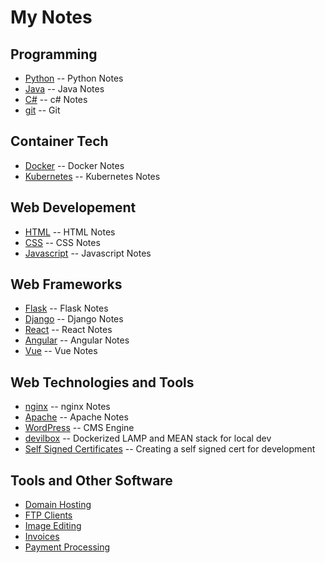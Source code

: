 # My Notes

## Programming

- [Python](Python.md) -- Python Notes
- [Java](Java.md) -- Java Notes
- [C#](C#.md) -- c# Notes
- [git](git.md) -- Git

## Container Tech

- [Docker](Docker.md) -- Docker Notes
- [Kubernetes](Kubernetes.md) -- Kubernetes Notes

## Web Developement

- [HTML](HTML.md) -- HTML Notes
- [CSS](CSS.md) -- CSS Notes
- [Javascript](Javascript.md) -- Javascript Notes

## Web Frameworks

- [Flask](Flask.md) -- Flask Notes
- [Django](Django.md) -- Django Notes
- [React](React.md) -- React Notes
- [Angular](Angular.md) -- Angular Notes
- [Vue](Vue.md) -- Vue Notes

## Web Technologies and Tools

- [nginx](nginx.md) -- nginx Notes
- [Apache](apache.md) -- Apache Notes
- [WordPress](wordpress.md) -- CMS Engine
- [devilbox](devilbox.md) -- Dockerized LAMP and MEAN stack for local dev
- [Self Signed Certificates](self_signed_cert.md) -- Creating a self signed cert for development

## Tools and Other Software

- [Domain Hosting](domains.md)
- [FTP Clients](ftp.md)
- [Image Editing](image_editing.md)
- [Invoices](invoices.md)
- [Payment Processing](payments.md)
